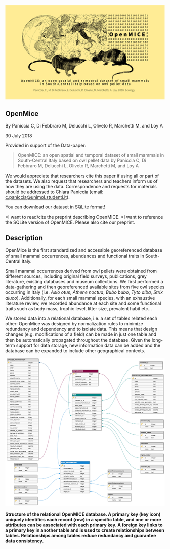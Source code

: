 


![](https://github.com/Envixlab/OpenMice/blob/master/OpenMICE.jpg)

 
 
## OpenMice

By Paniccia C, Di Febbraro M, Delucchi L, Oliveto R, Marchetti M, and Loy A

30 July 2018

Provided in support of the Data-paper:

>OpenMICE: an open spatial and temporal dataset of small mammals in South-Central Italy based on owl pellet data 
by Paniccia C, Di Febbraro M, Delucchi L, Oliveto R, Marchetti M, and Loy A


We would appreciate that researchers cite this paper if using all or part of the datasets. We also request that researchers and teachers inform us of how they are using the data. 
Correspondence and requests for materials should be addressed to Chiara Paniccia (email: c.paniccia@unimol.studenti.it).

You can download our dataset in SQLite format!

*I want to read/cite the preprint describing OpenMICE. 
*I want to reference the SQLite version of OpenMICE. Please also cite our preprint.

## Description

OpenMice is the first standardized and accessible georeferenced database of small mammal occurrences, abundances and functional traits in South-Central Italy.

Small mammal occurrences derived from owl pellets were obtained from different sources, including original field surveys, publications, grey literature, existing databases and museum collections. We first performed a data-gathering and then georeferenced available sites from five owl species occurring in Italy (i.e. *Asio otus*, *Athene noctua*, *Bubo bubo*, *Tyto alba*, *Strix aluco*). Additionally, for each small mammal species, with an exhaustive literature review, we recorded abundance at each site and some functional traits such as body mass, trophic level, litter size, prevalent habit etc…

We stored data into a relational database, i.e. a set of tables related each other: OpenMice was designed by normalization rules to minimize redundancy and dependency and to isolate data. This means that design changes (e.g. modifications of a field) can be made in just one table and then be automatically propagated throughout the database. Given the long-term support for data storage, new information data can be added and the database can be expanded to include other geographical contexts.



![](https://github.com/Envixlab/OpenMice/blob/master/OpenMICE_structure.png)

**Structure of the relational OpenMICE database. A primary key (key icon) uniquely identifies each record (row) in a specific table, and one or more attributes can be associated with each primary key. A foreign key links to a primary key in another table and is used to create relationships between tables. Relationships among tables reduce redundancy and guarantee data consistency.**

